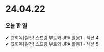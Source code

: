 # 24.04.22
### 오늘  한 일
✔ [2회독]실전! 스프링 부트와 JPA 활용1 - 섹션 4 <br>
✔ [2회독]실전! 스프링 부트와 JPA 활용1 - 섹션 5 <br>
